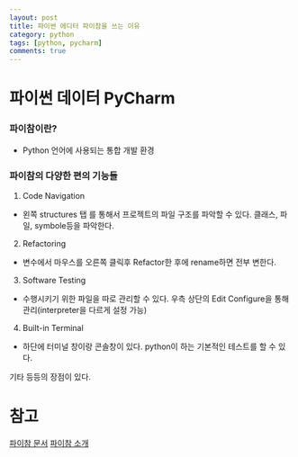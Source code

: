 ```yaml
---
layout: post
title: 파이썬 에디터 파이참을 쓰는 이유
category: python
tags: [python, pycharm]
comments: true
---
```


# 파이썬 데이터 PyCharm

### 파이참이란?

-  Python 언어에 사용되는 통합 개발 환경


### 파이참의 다양한 편의 기능들

1. Code Navigation
- 왼쪽 structures 탭 를 통해서 프로젝트의 파일 구조를 파악할 수 있다. 클래스, 파일, symbole등을 파악한다.

2. Refactoring
- 변수에서 마우스를 오른쪽 클릭후 Refactor한 후에 rename하면 전부 변한다.

3. Software Testing
- 수행시키기 위한 파일을 따로 관리할 수 있다. 우측 상단의 Edit Configure을 통해 관리(interpreter을 다르게 설정 가능)

4. Built-in Terminal
- 하단에 터미널 창이랑 콘솔창이 있다. python이 하는 기본적인 테스트를 할 수 있다.

기타 등등의 장점이 있다.

# 참고
[파이참 문서](https://medium.com/@mindfiresolutions.usa/what-is-pycharm-ide-cc0735784f64)
[파이참 소개](https://www.youtube.com/watch?v=Jt0fNgJr400)